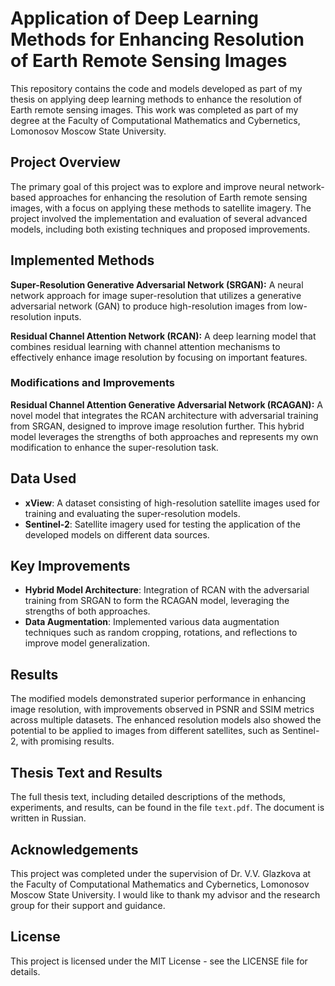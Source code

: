 # Application of Deep Learning Methods for Enhancing Resolution of Earth Remote Sensing Images

This repository contains the code and models developed as part of my thesis on applying deep learning methods to enhance the resolution of Earth remote sensing images. This work was completed as part of my degree at the Faculty of Computational Mathematics and Cybernetics, Lomonosov Moscow State University.

## Project Overview

The primary goal of this project was to explore and improve neural network-based approaches for enhancing the resolution of Earth remote sensing images, with a focus on applying these methods to satellite imagery. The project involved the implementation and evaluation of several advanced models, including both existing techniques and proposed improvements.

## Implemented Methods


**Super-Resolution Generative Adversarial Network (SRGAN):** A neural network approach for image super-resolution that utilizes a generative adversarial network (GAN) to produce high-resolution images from low-resolution inputs.

**Residual Channel Attention Network (RCAN):** A deep learning model that combines residual learning with channel attention mechanisms to effectively enhance image resolution by focusing on important features.

### Modifications and Improvements

**Residual Channel Attention Generative Adversarial Network (RCAGAN):** A novel model that integrates the RCAN architecture with adversarial training from SRGAN, designed to improve image resolution further. This hybrid model leverages the strengths of both approaches and represents my own modification to enhance the super-resolution task.


## Data Used

- **xView**: A dataset consisting of high-resolution satellite images used for training and evaluating the super-resolution models.
- **Sentinel-2**: Satellite imagery used for testing the application of the developed models on different data sources.

## Key Improvements

- **Hybrid Model Architecture**: Integration of RCAN with the adversarial training from SRGAN to form the RCAGAN model, leveraging the strengths of both approaches.
- **Data Augmentation**: Implemented various data augmentation techniques such as random cropping, rotations, and reflections to improve model generalization.

## Results

The modified models demonstrated superior performance in enhancing image resolution, with improvements observed in PSNR and SSIM metrics across multiple datasets. The enhanced resolution models also showed the potential to be applied to images from different satellites, such as Sentinel-2, with promising results.

## Thesis Text and Results

The full thesis text, including detailed descriptions of the methods, experiments, and results, can be found in the file `text.pdf`. The document is written in Russian.

## Acknowledgements

This project was completed under the supervision of Dr. V.V. Glazkova at the Faculty of Computational Mathematics and Cybernetics, Lomonosov Moscow State University. I would like to thank my advisor and the research group for their support and guidance.

## License

This project is licensed under the MIT License - see the LICENSE file for details.
